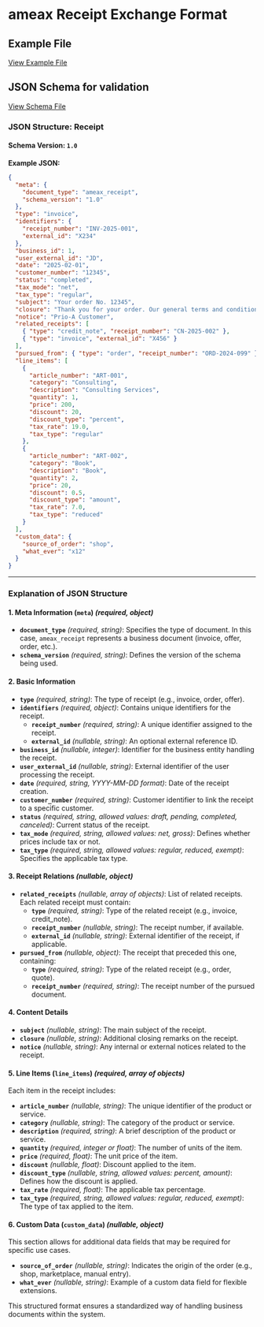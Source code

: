 # ameax Receipt Exchange Format

## Example File
[View Example File](../examples/ameax_receipt.json)

## JSON Schema for validation
[View Schema File](../schemas/ameax_organization_account.v1-0.schema.json)

### **JSON Structure: Receipt**

#### **Schema Version:** `1.0`

**Example JSON:**
```json
{
  "meta": {
    "document_type": "ameax_receipt",
    "schema_version": "1.0"
  },
  "type": "invoice",
  "identifiers": {
    "receipt_number": "INV-2025-001",
    "external_id": "X234"
  },
  "business_id": 1,
  "user_external_id": "JD",
  "date": "2025-02-01",
  "customer_number": "12345",
  "status": "completed",
  "tax_mode": "net",
  "tax_type": "regular",
  "subject": "Your order No. 12345",
  "closure": "Thank you for your order. Our general terms and conditions apply.",
  "notice": "Prio-A Customer",
  "related_receipts": [
    { "type": "credit_note", "receipt_number": "CN-2025-002" },
    { "type": "invoice", "external_id": "X456" }
  ],
  "pursued_from": { "type": "order", "receipt_number": "ORD-2024-099" },
  "line_items": [
    {
      "article_number": "ART-001",
      "category": "Consulting",
      "description": "Consulting Services",
      "quantity": 1,
      "price": 200,
      "discount": 20,
      "discount_type": "percent",
      "tax_rate": 19.0,
      "tax_type": "regular"
    },
    {
      "article_number": "ART-002",
      "category": "Book",
      "description": "Book",
      "quantity": 2,
      "price": 20,
      "discount": 0.5,
      "discount_type": "amount",
      "tax_rate": 7.0,
      "tax_type": "reduced"
    }
  ],
  "custom_data": {
    "source_of_order": "shop",
    "what_ever": "x12"
  }
}
```

---

### **Explanation of JSON Structure**

#### **1. Meta Information (`meta`)** *(required, object)*
- **`document_type`** *(required, string)*: Specifies the type of document. In this case, `ameax_receipt` represents a business document (invoice, offer, order, etc.).
- **`schema_version`** *(required, string)*: Defines the version of the schema being used.

#### **2. Basic Information**
- **`type`** *(required, string)*: The type of receipt (e.g., invoice, order, offer).
- **`identifiers`** *(required, object)*: Contains unique identifiers for the receipt.
    - **`receipt_number`** *(required, string)*: A unique identifier assigned to the receipt.
    - **`external_id`** *(nullable, string)*: An optional external reference ID.
- **`business_id`** *(nullable, integer)*: Identifier for the business entity handling the receipt.
- **`user_external_id`** *(nullable, string)*: External identifier of the user processing the receipt.
- **`date`** *(required, string, YYYY-MM-DD format)*: Date of the receipt creation.
- **`customer_number`** *(required, string)*: Customer identifier to link the receipt to a specific customer.
- **`status`** *(required, string, allowed values: draft, pending, completed, canceled)*: Current status of the receipt.
- **`tax_mode`** *(required, string, allowed values: net, gross)*: Defines whether prices include tax or not.
- **`tax_type`** *(required, string, allowed values: regular, reduced, exempt)*: Specifies the applicable tax type.


#### **3. Receipt Relations** *(nullable, object)*
- **`related_receipts`** *(nullable, array of objects)*: List of related receipts. Each related receipt must contain:
    - **`type`** *(required, string)*: Type of the related receipt (e.g., invoice, credit_note).
    - **`receipt_number`** *(nullable, string)*: The receipt number, if available.
    - **`external_id`** *(nullable, string)*: External identifier of the receipt, if applicable.
- **`pursued_from`** *(nullable, object)*: The receipt that preceded this one, containing:
    - **`type`** *(required, string)*: Type of the related receipt (e.g., order, quote).
    - **`receipt_number`** *(required, string)*: The receipt number of the pursued document.

#### **4. Content Details**
- **`subject`** *(nullable, string)*: The main subject of the receipt.
- **`closure`** *(nullable, string)*: Additional closing remarks on the receipt.
- **`notice`** *(nullable, string)*: Any internal or external notices related to the receipt.

#### **5. Line Items (`line_items`)** *(required, array of objects)*
Each item in the receipt includes:

- **`article_number`** *(nullable, string)*: The unique identifier of the product or service.
- **`category`** *(nullable, string)*: The category of the product or service.
- **`description`** *(required, string)*: A brief description of the product or service.
- **`quantity`** *(required, integer or float)*: The number of units of the item.
- **`price`** *(required, float)*: The unit price of the item.
- **`discount`** *(nullable, float)*: Discount applied to the item.
- **`discount_type`** *(nullable, string, allowed values: percent, amount)*: Defines how the discount is applied.
- **`tax_rate`** *(required, float)*: The applicable tax percentage.
- **`tax_type`** *(required, string, allowed values: regular, reduced, exempt)*: The type of tax applied to the item.

#### **6. Custom Data (`custom_data`)** *(nullable, object)*
This section allows for additional data fields that may be required for specific use cases.

- **`source_of_order`** *(nullable, string)*: Indicates the origin of the order (e.g., shop, marketplace, manual entry).
- **`what_ever`** *(nullable, string)*: Example of a custom data field for flexible extensions.

This structured format ensures a standardized way of handling business documents within the system.
